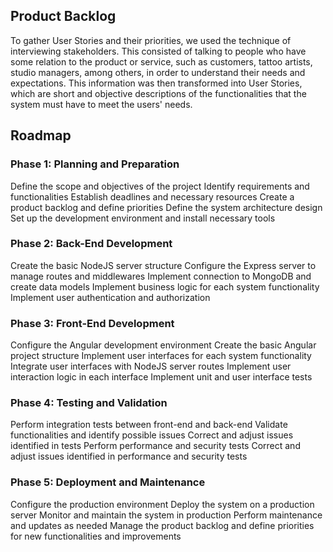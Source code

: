 ## Product Backlog

To gather User Stories and their priorities, we used the technique of interviewing stakeholders.
This consisted of talking to people who have some relation to the product or service, such as customers,
tattoo artists, studio managers, among others, in order to understand their needs and expectations. 
This information was then transformed into User Stories, which are short and objective descriptions of the 
functionalities that the system must have to meet the users' needs.

## Roadmap

### Phase 1: Planning and Preparation

Define the scope and objectives of the project
Identify requirements and functionalities
Establish deadlines and necessary resources
Create a product backlog and define priorities
Define the system architecture design
Set up the development environment and install necessary tools

### Phase 2: Back-End Development

Create the basic NodeJS server structure
Configure the Express server to manage routes and middlewares
Implement connection to MongoDB and create data models
Implement business logic for each system functionality
Implement user authentication and authorization

### Phase 3: Front-End Development

Configure the Angular development environment
Create the basic Angular project structure
Implement user interfaces for each system functionality
Integrate user interfaces with NodeJS server routes
Implement user interaction logic in each interface
Implement unit and user interface tests

### Phase 4: Testing and Validation

Perform integration tests between front-end and back-end
Validate functionalities and identify possible issues
Correct and adjust issues identified in tests
Perform performance and security tests
Correct and adjust issues identified in performance and security tests

### Phase 5: Deployment and Maintenance

Configure the production environment
Deploy the system on a production server
Monitor and maintain the system in production
Perform maintenance and updates as needed
Manage the product backlog and define priorities for new functionalities and improvements

